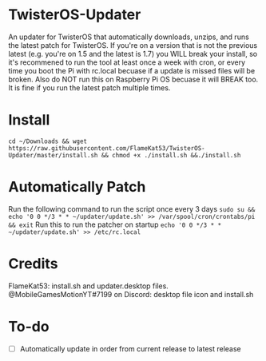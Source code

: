 # TwisterOS-Updater
An updater for TwisterOS that automatically downloads, unzips, and runs the latest patch for TwisterOS.
If you're on a version that is not the previous latest (e.g. you're on 1.5 and the latest is 1.7) you WILL break your install, so it's recommened to run the tool at least once a week with cron, or every time you boot the Pi with rc.local becuase if a update is missed files will be broken. Also do NOT run this on Raspberry Pi OS becuase it will BREAK too. It is fine if you run the latest patch multiple times.

# Install
`cd ~/Downloads && wget https://raw.githubusercontent.com/FlameKat53/TwisterOS-Updater/master/install.sh && chmod +x ./install.sh &&./install.sh`

# Automatically Patch
Run the following command to run the script once every 3 days
`sudo su && echo '0 0 */3 * * ~/updater/update.sh' >> /var/spool/cron/crontabs/pi && exit`
Run this to run the patcher on startup
`echo '0 0 */3 * * ~/updater/update.sh' >> /etc/rc.local`

# Credits
FlameKat53: install.sh and updater.desktop files. @MobileGamesMotionYT#7199 on Discord: desktop file icon and install.sh

# To-do
- [ ] Automatically update in order from current release to latest release
